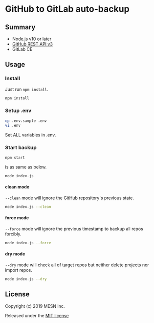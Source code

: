 # GitHub to GitLab auto-backup

## Summary

- Node.js v10 or later
- [GitHub REST API v3](https://developer.github.com/v3/)
- GitLab CE

## Usage

### Install

Just run `npm install`.

```bash
npm install
```

### Setup .env

```bash
cp .env.sample .env
vi .env
```

Set ALL variables in .env.

### Start backup

```bash
npm start
```

is as same as below.

```bash
node index.js
```

#### clean mode

`--clean` mode will ignore the GitHub repository's previous state.

```bash
node index.js --clean
```

#### force mode

`--force` mode will ignore the previous timestamp to backup all repos forcibly.

```bash
node index.js --force
```

#### dry mode

`--dry` mode will check all of target repos but neither delete projects nor import repos.

```bash
node index.js --dry
```

## License

Copyright (c) 2019 MESN Inc.

Released under the [MIT license](https://opensource.org/licenses/mit-license.php)

